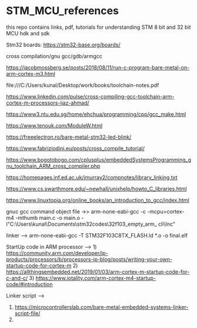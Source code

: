 # STM_MCU_references
this repo contains links, pdf, tutorials for understanding STM 8 bit and 32 bit MCU hdk and sdk

Stm32 boards: https://stm32-base.org/boards/


cross compilation/gnu gcc/gdb/armgcc


https://jacobmossberg.se/posts/2018/08/11/run-c-program-bare-metal-on-arm-cortex-m3.html

file:///C:/Users/kunal/Desktop/work/books/toolchain-notes.pdf

https://www.linkedin.com/pulse/cross-compiling-gcc-toolchain-arm-cortex-m-processors-ijaz-ahmad/

https://www3.ntu.edu.sg/home/ehchua/programming/cpp/gcc_make.html

https://www.tenouk.com/ModuleW.html

https://freeelectron.ro/bare-metal-stm32-led-blink/

https://www.fabriziodini.eu/posts/cross_compile_tutorial/

https://www.bogotobogo.com/cplusplus/embeddedSystemsProgramming_gnu_toolchain_ARM_cross_compiler.php

https://homepages.inf.ed.ac.uk/imurray2/compnotes/library_linking.txt

https://www.cs.swarthmore.edu/~newhall/unixhelp/howto_C_libraries.html

https://www.linuxtopia.org/online_books/an_introduction_to_gcc/index.html

gnuc gcc command
object file ->>
arm-none-eabi-gcc -c -mcpu=cortex-m4 -mthumb main.c -o main.o -I"C:\Users\kunal\Documents\stm32codes\32f103_empty_arm_
cli\Inc"

linker --> arm-none-eabi-gcc -T STM32F103C8TX_FLASH.ld *.o -o final.elf

StartUp code in ARM processor --> 1) https://community.arm.com/developer/ip-products/processors/b/processors-ip-blog/posts/writing-your-own-startup-code-for-cortex-m
2) https://allthingsembedded.net/2019/01/03/arm-cortex-m-startup-code-for-c-and-c/
3) https://www.iotality.com/arm-cortex-m4-startup-code/#introduction

Linker script -->
1) https://microcontrollerslab.com/bare-metal-embedded-systems-linker-script-file/
2) 
